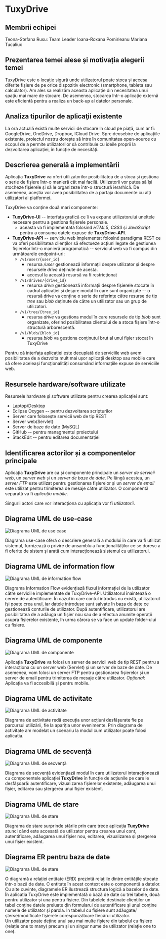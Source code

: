 # TuxyDrive
## Membrii echipei
   Teona-Stefana Rusu: Team Leader
    Ioana-Roxana Pomirleanu 
    Mariana Tucaliuc
## Prezentarea temei alese și motivația alegerii temei

TuxyDrive este o locație sigură unde utilizatorul poate stoca și accesa diferite fișiere de pe orice dispozitiv electronic (smartphone, tableta sau calculator). 
Am ales sa realizăm aceasta aplicație din necesitatea unui spațiu mai mare de stocare. De asemenea, stocarea într-o aplicație externă este eficientă pentru a realiza un back-up al datelor personale.

## Analiza tipurilor de aplicaţii existente

La ora actuală există multe servicii de stocare în cloud pe piață, cum ar fi: GoogleDrive, OneDrive, Dropbox, ICloud Drive. 
Spre deosebire de aplicațiile existente, proiectul nostru dorește să intre în comunitatea open-source cu scopul de a permite utilizatorilor să contribuie cu ideile proprii la dezvoltarea aplicației, în funcție de necesități. 

## Descrierea generală a implementării 

Aplicația **TuxyDrive** va oferi utilizatorilor posibilitatea de a stoca și gestiona o serie de fișiere într-o manieră cât mai facilă.
Utilizatorii vor putea să își stocheze fișierele și să le organizeze într-o structură ierarhică. De asemenea, aceștia vor avea posibilitatea de a partaja documente cu alți utilizatori ai platformei.

TuxyDrive va conține două mari componente:

- **TuxyDrive-UI** -- interfața grafică ce îi va expune utilizatorului uneltele necesare pentru a gestiona fișierele personale.
    - aceasta va fi implementată folosind *HTML5*, *CSS3* și *JavaScript* pentru a consuma datele expuse de **TuxyDrive-API**.
- **TuxyDrive-API** -- serviciu web implementat folosind paradigma REST ce va oferi posibilitatea clienților să efectueze acțiuni legate de gestiunea fișierelor într-o manieră programatică -- serviciul web va fi compus din următoarele endpoint-uri:
    - `/v1/user/{user_id}`
        - resursa */user* gestionează informații despre utilizator și despre resursele *drive* deținute de acesta.
        - accesul la această resursă va fi restricționat 
    - `/v1/drives/{drive_id}`
        - resursa *drive* gestionează informații despre fișierele stocate în cadrul aplicației și despre modul în care sunt organizate -- o resursă drive va conține o serie de referințe către resurse de tip *tree* sau *blob* deținute de către un utilizator sau un grup de utilizatori.
    - `/v1/tree/{tree_id}`
        - resursa *drive* va gestiona modul în care resursele de tip *blob* sunt organizate, oferind posibilitatea clientului de a stoca fișiere într-o structură arborescentă.
    - `/v1/blob/{blob_id}`
        - resursa *blob* va gestiona conținutul brut al unui fișier stocat în TuxyDrive

Pentru că interfața aplicației este decuplată de serviciile web avem posibilitatea de a dezvolta mult mai ușor aplicații desktop sau mobile care să ofere aceleași funcționalități consumând informațiile expuse de serviciile web.

## Resursele hardware/software utilizate 

Resursele hardware  și  software utilizate pentru crearea aplicației sunt:
 - Laptop/Desktop
 - Eclipse Oxygen -- pentru dezvoltarea scripturilor 
 - Server care folosește servicii web de tip REST
 - Server web(Servlet)
 - Server de baze de date (MySQL)
 - GitHub -- pentru managmentul proiectului
 - StackEdit -- pentru editarea documentației 

## Identificarea actorilor și a componentelor principale 

Aplicația **TuxyDrive** are ca și componente principale un *server de servicii web*, un *server web* și un *server de baze de date*. Pe lângă acestea, un *server FTP* este utilizat pentru gestionarea fișierelor și un *server de email* este utilizat pentru trimiterea de mesaje către utilizator. O componentă separată va fi *aplicația mobile*.

Singurii actori care vor interacționa cu aplicația vor fi *utilizatorii*.

## Diagrama UML de use-case 

![Diagrama UML de use case](assets/images/UsecaseDiagram.jpg)

Diagrama use-case oferă o descriere generală a modului în care va fi utilizat sistemul, 
furnizează o privire de ansamblu a funcționalităților ce se doresc a fi oferite de sistem
și arată cum interacționează sistemul cu utilizatorul.

## Diagrama UML de information flow 

![Diagrama UML de information flow](assets/images/InformationFlowDiagram.jpg)

Diagrama Information Flow evidențiază fluxul informației de la utilizator către serviciile implementate de  TuxyDrive-API. Utilizatorul înaintează o cerere de autentificare. În cazul în care contul introdus nu există, utilizatorul își poate crea unul, iar datele introduse sunt salvate în baza de date ce gestionează conturile de utilizator. După autentificare, utilizatorul are posibilitatea de a adăuga un fișier nou sau de a efectua anumite operații asupra fișierelor existente, în urma cărora se va face un update folder-ului cu fisiere.

## Diagrama UML de componente

![Diagrama UML de componente](assets/images/ComponentsDiagram.jpg)

Aplicația **TuxyDrive** va folosi un server de servicii web de tip REST pentru a interacționa cu un server web (Servlet) și un server de baze de date. De asemenea, vom folosi un server FTP pentru gestionarea fișierelor și un server de email pentru trimiterea de mesaje către utilizator.
*Opțional*: Aplicația va fi accesibilă și pentru mobile. 

## Diagrama UML de activitate 


![Diagrama UML de activitate](assets/images/ActivityDiagram.jpg)

Diagrama de activitate redă execuția unor acțiuni desfășurate fie pe parcursul utilizării, fie la apariția unor evenimente. Prin diagrama de activitate am modelat un scenariu la modul cum utilizator poate folosi aplicația.

## Diagrama UML de secvență 

![Diagrama UML de secvență](assets/images/SequenceDiagram.jpg)

Diagrama de secvență evidențiază modul în care utilizatorul interacționează cu componentele aplicației **TuxyDrive** în funcție de acțiunile pe care le desfășoară: autentificare, vizualizarea fișierelor existente, adăugarea unui fișier, editarea sau ștergerea unui fișier existent.

## Diagrama UML de stare 

![Diagrama UML de stare](assets/images/StateDiagram.jpg)

Diagrama de stare surprinde stările prin care trece aplicația **TuxyDrive** atunci când este accesată de utilizator pentru crearea unui cont, autentificare, adăugarea unui fișier nou, editarea, vizualizarea și ștergerea unui fișier existent. 

## Diagrama ER pentru baza de date

![Diagrama UML de stare](assets/images/ER.jpg)

O diagramă a relației entitate (ERD) prezintă relațiile dintre entitățile stocate într-o bază de date. O entitate în acest context este o componentă a datelor. Cu alte cuvinte, diagramele ER ilustrează structura logică a bazelor de date.  
În aplicația TuxyDrive este implementată o bază de date cu trei tabele, două pentru utilizator și una pentru fișiere. Din tabelele destinate clienților un tabel conține datele preluate din formularul de autentificare și unul conține numele de utilizator și parola. În tabelul cu fișiere sunt adăugate/șterse/modificate fișierele corespunzătoare fiecărui utilizator.  
Un utilizator poate deține unul sau mai multe fișiere din tabelul cu fișiere (relație one to many) precum și un singur nume de utilizator (relație one to one).  